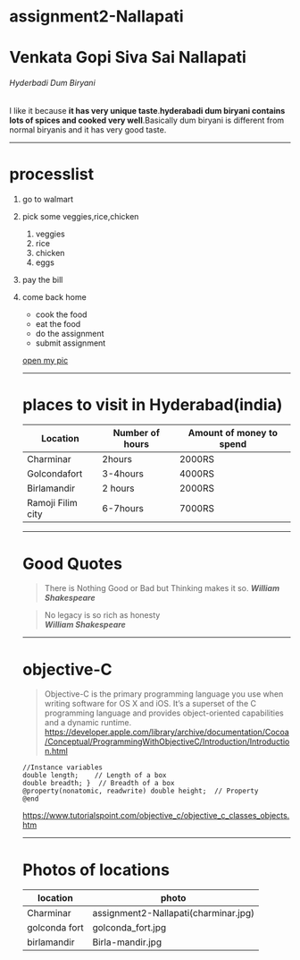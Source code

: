 # assignment2-Nallapati
# Venkata Gopi Siva Sai Nallapati
###### Hyderbadi Dum Biryani
I like it because **it has very unique taste**.**hyderabadi dum biryani contains lots of spices and cooked very well**.Basically dum biryani is different from normal biryanis and it has very good taste.

***

# processlist
1. go to walmart
2. pick some veggies,rice,chicken
    1. veggies
    2. rice
    3. chicken
    4. eggs
3. pay the bill
4. come back home
   * cook the food
   * eat the food
   * do the assignment
   * submit assignment

   [open my pic](AboutMe.md)

   ***

   # places to visit in Hyderabad(india)
   |Location|Number of hours|Amount of money to spend|
   |---|---|---|
   |Charminar|2hours|2000RS|
   |Golcondafort|3-4hours|4000RS|
   |Birlamandir|2 hours|2000RS|
   |Ramoji Filim city|6-7hours|7000RS|

   ***

   # Good Quotes
   >There is Nothing Good or Bad but Thinking makes it so. 
    ***William Shakespeare***

   >No legacy is so rich as honesty   
    ***William Shakespeare***      

    ***

    # objective-C
    >Objective-C is the primary programming language you use when writing software for OS X and iOS. It’s a superset of the C programming language and provides object-oriented capabilities and a dynamic runtime.
    <https://developer.apple.com/library/archive/documentation/Cocoa/Conceptual/ProgrammingWithObjectiveC/Introduction/Introduction.html>

    ```@interface Box:NSObject {
   //Instance variables
   double length;    // Length of a box
   double breadth; }  // Breadth of a box 
   @property(nonatomic, readwrite) double height;  // Property
   @end
   ```

   <https://www.tutorialspoint.com/objective_c/objective_c_classes_objects.htm>

   ***

   # Photos of locations
   |location|photo|
   |---|---|
   |Charminar|assignment2-Nallapati(charminar.jpg)|
   |golconda fort|golconda_fort.jpg|
   |birlamandir|Birla-mandir.jpg|


   



